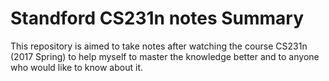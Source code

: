 # Standford CS231n notes Summary
This repository is aimed to take notes after watching the course CS231n (2017 Spring) to help myself to master the knowledge better and to anyone who would like to know about it.
